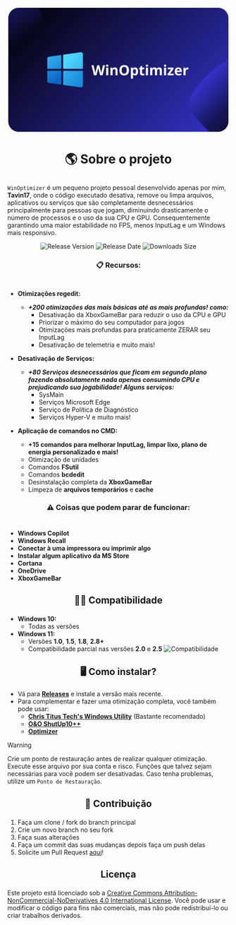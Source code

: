<p align="center">
    <img src="imgs/WinOptimizer.png" alt="WinOptimizer" width="500"/>
</p>

# <p align="center">**🌎 Sobre o projeto**</p>

`WinOptimizer` é um pequeno projeto pessoal desenvolvido apenas por mim, **Tavin17**, onde o código executado desativa, remove ou limpa arquivos, aplicativos ou serviços que são completamente desnecessários principalmente para pessoas que jogam, diminuindo drasticamente o número de processos e o uso da sua CPU e GPU. Consequentemente garantindo uma maior estabilidade no FPS, menos InputLag e um Windows mais responsivo.

<div align="center">
    <img src="https://img.shields.io/github/tag/Tavin17/WinOptimizer?color=blue&label=Release&style=for-the-badge" alt="Release Version" />
    <img src="https://img.shields.io/github/release-date/Tavin17/WinOptimizer?color=green&label=Updated&style=for-the-badge" alt="Release Date" />
    <img src="https://img.shields.io/github/repo-size/Tavin17/WinOptimizer?color=orange&label=Size&style=for-the-badge" alt="Downloads Size" />
</div>

### <p align="center">**📋 Recursos:**</p>
#
- **Otimizações regedit:**
    - ***+200 otimizações das mais básicas até as mais profundas! como:***
        - Desativação da XboxGameBar para reduzir o uso da CPU e GPU
        - Priorizar o máximo do seu computador para jogos
        - Otimizações mais profundas para praticamente ZERAR seu InputLag
        - Desativação de telemetria e muito mais! 

- **Desativação de Serviços:**
    - ***+80 Serviços desnecessários que ficam em segundo plano fazendo absolutamente nada apenas consumindo CPU e prejudicando sua jogabilidade! Alguns serviços:***
        - SysMain
        - Serviços Microsoft Edge
        - Serviço de Política de Diagnóstico
        - Serviços Hyper-V e muito mais!

- **Aplicação de comandos no CMD:**
    - **+15 comandos para melhorar InputLag, limpar lixo, plano de energia personalizado e mais!**  
    - Otimização de unidades
    - Comandos **FSutil**
    - Comandos **bcdedit**
    - Desinstalação completa da **XboxGameBar**
    - Limpeza de **arquivos temporários** e **cache**

### <p align="center">**⚠️ Coisas que podem parar de funcionar:**</p>
#
- **Windows Copilot**
- **Windows Recall**
- **Conectar à uma impressora ou imprimir algo**
- **Instalar algum aplicativo da MS Store**
- **Cortana**
- **OneDrive**
- **XboxGameBar**

## <p align="center">**👨‍💻 Compatibilidade**</p>

- **Windows 10:**
  - Todas as versões
- **Windows 11:**
  - Versões **1.0**, **1.5**, **1.8**, **2.8+**
  - Compatibilidade parcial nas versões **2.0** e **2.5**
    ![Compatibilidade](https://upload.wikimedia.org/wikipedia/commons/4/47/Windows_10_logo_2019.svg)

## <p align="center">**🖥️ Como instalar?**</p>

- Vá para **[Releases](https://github.com/Tavin17/WinOptimizer/releases)** e instale a versão mais recente.
- Para complementar e fazer uma otimização completa, você também pode usar:
  - **[Chris Titus Tech's Windows Utility](https://github.com/ChrisTitusTech/winutil)** (Bastante recomendado)
  - **[O&O ShutUp10++](https://www.oo-software.com/en/shutup10)**
  - **[Optimizer](https://github.com/hellzerg/optimizer)**
  
>[!WARNING]
> Crie um ponto de restauração antes de realizar qualquer otimização. Execute esse arquivo por sua conta e risco. Funções que talvez sejam necessárias para você podem ser desativadas. Caso tenha problemas, utilize um `Ponto de Restauração`.

## <p align="center">**🤝 Contribuição**</p>

1. Faça um clone / fork do branch principal
2. Crie um novo branch no seu fork
3. Faça suas alterações
4. Faça um commit das suas mudanças depois faça um push delas
5. Solicite um Pull Request [aqui](https://github.com/Tavin17/WinOptimizer/pulls)!

## <p align="center">**Licença**</p>

Este projeto está licenciado sob a [Creative Commons Attribution-NonCommercial-NoDerivatives 4.0 International License](LICENSE). Você pode usar e modificar o código para fins não comerciais, mas não pode redistribuí-lo ou criar trabalhos derivados.
